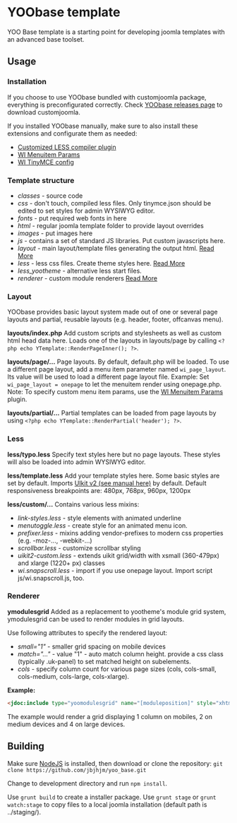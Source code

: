 # YOObase template

YOO Base template is a starting point for developing joomla templates with an advanced base toolset.

## Usage

### Installation

If you choose to use YOObase bundled with customjoomla package, everything is preconfigurated correctly.
Check [YOObase releases page](https://github.com/yoolabs/yoo_base/releases) to download customjoomla.

If you installed YOObase manually, make sure to also install these extensions and configurate them as needed:

* [Customized LESS compiler plugin](https://github.com/jbjhjm/plg_system_less) 
* [WI Menuitem Params](https://github.com/jbjhjm/wi_menuitem_params)
* [WI TinyMCE config](https://github.com/jbjhjm/yoo_tinymce_config)

### Template structure

* _classes_ - source code
* _css_ - don't touch, compiled less files. Only tinymce.json should be edited to set styles for admin WYSIWYG editor.
* _fonts_ - put required web fonts in here
* _html_ - regular joomla template folder to provide layout overrides
* _images_ - put images here
* _js_ - contains a set of standard JS libraries. Put custom javascripts here.
* _layout_ - main layout/template files generating the output html. [Read More](#layout)
* _less_ - less css files. Create theme styles here. [Read More](#less)
* _less\_yootheme_ - alternative less start files. 
* _renderer_ - custom module renderers [Read More](#renderer)

### Layout

YOObase provides basic layout system made out of one or several page layouts and partial, reusable layouts (e.g. header, footer, offcanvas menu).

__layouts/index.php__
Add custom scripts and stylesheets as well as custom html head data here.
Loads one of the layouts in layouts/page by calling `<?php echo YTemplate::RenderPageInner(); ?>`.

__layouts/page/...__
Page layouts. By default, default.php will be loaded. 
To use a different page layout, add a menu item parameter named `wi_page_layout`. 
Its value will be used to load a different page layout file.
Example: Set `wi_page_layout = onepage` to let the menuitem render using onepage.php.
Note: To specify custom menu item params, use the [WI Menuitem Params](https://github.com/jbjhjm/wi_menuitem_params) plugin.

__layouts/partial/...__
Partial templates can be loaded from page layouts by using `<?php echo YTemplate::RenderPartial('header'); ?>`.

### Less

__less/typo.less__
Specify text styles here but no page layouts. These styles will also be loaded into admin WYSIWYG editor.

__less/template.less__
Add your template styles here. Some basic styles are set by default. Imports [UIkit v2 (see manual here)](https://getuikit.com/v2/docs/core.html) by default.
Default responsiveness breakpoints are: 480px, 768px, 960px, 1200px

__less/custom/...__
Contains various less mixins:

* _link-styles.less_ - style elements with animated underline
* _menutoggle.less_ - create style for an animated menu icon.
* _prefixer.less_ - mixins adding vendor-prefixes to modern css properties (e.g. -moz-..., -webkit-...)
* _scrollbar.less_ - customize scrollbar styling 
* _uikit2-custom.less_ - extends uikit grid/width with xsmall (360-479px) and xlarge (1220+ px) classes
* _wi.snapscroll.less_ - import if you use onepage layout. Import script js/wi.snapscroll.js, too.

### Renderer

__ymodulesgrid__
Added as a replacement to yootheme's module grid system, ymodulesgrid can be used to render modules in grid layouts.

Use following attributes to specify the rendered layout:

* _small="1"_ - smaller grid spacing on mobile devices
* _match="..."_ - value "1" - auto match column height. provide a css class (typically .uk-panel) to set matched height on subelements.
* _cols_ - specify column count for various page sizes (cols, cols-small, cols-medium, cols-large, cols-xlarge). 

__Example:__

```html
<jdoc:include type="yoomodulesgrid" name="[moduleposition]" style="xhtml" cols-medium="2" cols-large="4" match=".inner" />
```

The example would render a grid displaying 1 column on mobiles, 2 on medium devices and 4 on large devices.

## Building

Make sure [NodeJS](https://nodejs.org/en/download/) is installed, then download or clone the repository: 
`git clone https://github.com/jbjhjm/yoo_base.git`

Change to development directory and run `npm install`.

Use `grunt build` to create a installer package.
Use `grunt stage` or `grunt watch:stage` to copy files to a local joomla installation (default path is ../staging/).
